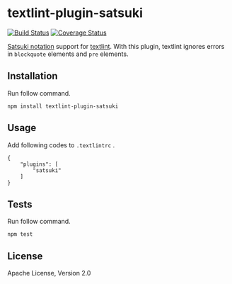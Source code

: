 # textlint-plugin-satsuki

[![Build Status](https://travis-ci.org/7pairs/textlint-plugin-satsuki.svg?branch=master)](https://travis-ci.org/7pairs/textlint-plugin-satsuki)
[![Coverage Status](https://coveralls.io/repos/github/7pairs/textlint-plugin-satsuki/badge.svg?branch=master)](https://coveralls.io/github/7pairs/textlint-plugin-satsuki?branch=master)

[Satsuki notation](http://adiary.org/v3man/Satsuki/) support for [textlint](https://github.com/textlint/textlint). With this plugin, textlint ignores errors in `blockquote` elements and `pre` elements.

## Installation

Run follow command.

    npm install textlint-plugin-satsuki

## Usage

Add following codes to `.textlintrc` .

```
{
    "plugins": [
        "satsuki"
    ]
}
```

## Tests

Run follow command.

    npm test

## License

Apache License, Version 2.0
